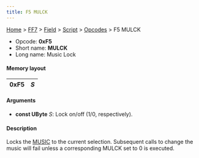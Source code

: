 ```yaml
---
title: F5 MULCK
---
```


[Home](/ff7-flat-wiki/Main%20Page.md) > [FF7](/ff7-flat-wiki/FF7.md) > [Field](/ff7-flat-wiki/FF7/Field.md) > [Script](/ff7-flat-wiki/FF7/Field/Script.md) > [Opcodes](/ff7-flat-wiki/FF7/Field/Script/Opcodes.md) > F5 MULCK

-   Opcode: **0xF5**
-   Short name: **MULCK**
-   Long name: Music Lock

#### Memory layout

| 0xF5 | *S* |
|------|-----|

#### Arguments

-   **const UByte** *S*: Lock on/off (1/0, respectively).

#### Description

Locks the [MUSIC][] to the current selection. Subsequent calls to change
the music will fail unless a corresponding MULCK set to 0 is executed.

  [MUSIC]: /ff7-flat-wiki/FF7/Field/Script/Opcodes/F0%20MUSIC.md "wikilink"
